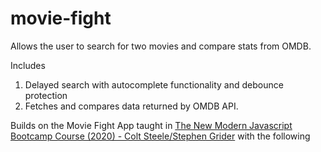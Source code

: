 # movie-fight

Allows the user to search for two movies and compare stats from OMDB.

Includes
1. Delayed search with autocomplete functionality and debounce protection
2. Fetches and compares data returned by OMDB API.

Builds on the Movie Fight App taught in 
[The New Modern Javascript Bootcamp Course (2020) - Colt Steele/Stephen Grider](https://www.udemy.com/course/javascript-beginners-complete-tutorial/) with the following 



